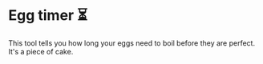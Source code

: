# Egg timer ⏳

This tool tells you how long your eggs need to boil before they are perfect. It's a piece of cake.
